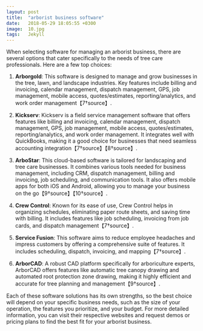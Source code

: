 ```yaml
---
layout: post
title:  "arborist business software"
date:   2018-05-29 18:05:55 +0300
image:  10.jpg
tags:   Jekyll
---
```

When selecting software for managing an arborist business, there are several options that cater specifically to the needs of tree care professionals. Here are a few top choices:

1. **Arborgold**: This software is designed to manage and grow businesses in the tree, lawn, and landscape industries. Key features include billing and invoicing, calendar management, dispatch management, GPS, job management, mobile access, quotes/estimates, reporting/analytics, and work order management【7†source】.

2. **Kickserv**: Kickserv is a field service management software that offers features like billing and invoicing, calendar management, dispatch management, GPS, job management, mobile access, quotes/estimates, reporting/analytics, and work order management. It integrates well with QuickBooks, making it a good choice for businesses that need seamless accounting integration【7†source】【8†source】.

3. **ArboStar**: This cloud-based software is tailored for landscaping and tree care businesses. It combines various tools needed for business management, including CRM, dispatch management, billing and invoicing, job scheduling, and communication tools. It also offers mobile apps for both iOS and Android, allowing you to manage your business on the go【9†source】【10†source】.

4. **Crew Control**: Known for its ease of use, Crew Control helps in organizing schedules, eliminating paper route sheets, and saving time with billing. It includes features like job scheduling, invoicing from job cards, and dispatch management【7†source】.

5. **Service Fusion**: This software aims to reduce employee headaches and impress customers by offering a comprehensive suite of features. It includes scheduling, dispatch, invoicing, and mapping【7†source】.

6. **ArborCAD**: A robust CAD platform specifically for arboriculture experts, ArborCAD offers features like automatic tree canopy drawing and automated root protection zone drawing, making it highly efficient and accurate for tree planning and management【9†source】.

Each of these software solutions has its own strengths, so the best choice will depend on your specific business needs, such as the size of your operation, the features you prioritize, and your budget. For more detailed information, you can visit their respective websites and request demos or pricing plans to find the best fit for your arborist business.
